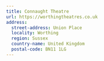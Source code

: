 ```yaml
---
title: Connaught Theatre
url: https://worthingtheatres.co.uk
address:
  street-address: Union Place
  locality: Worthing
  region: Sussex
  country-name: United Kingdom
  postal-code: BN11 1LG
---
```

